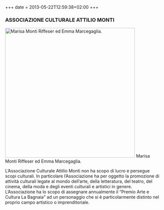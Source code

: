 +++
date = 2013-05-22T12:59:38+02:00
+++
### ASSOCIAZIONE CULTURALE ATTILIO MONTI

<img src="/img/pac2013.jpg" alt="Marisa Monti Riffeser ed  Emma Marcegaglia." width="420"/>
Marisa Monti Riffeser ed  Emma Marcegaglia.

L’Associazione Culturale Attilio Monti non ha scopo di lucro e persegue scopi culturali.
In particolare l’Associazione ha per oggetto la promozione di attività culturali legate al mondo dell’arte,
della letteratura, del teatro, del cinema, della moda e degli eventi culturali e artistici in genere.
L’Associazione ha lo scopo di assegnare annualmente il “Premio Arte e Cultura La Bagnaia” ad un personaggio che si è particolarmente distinto nel proprio campo artistico o imprenditoriale.

